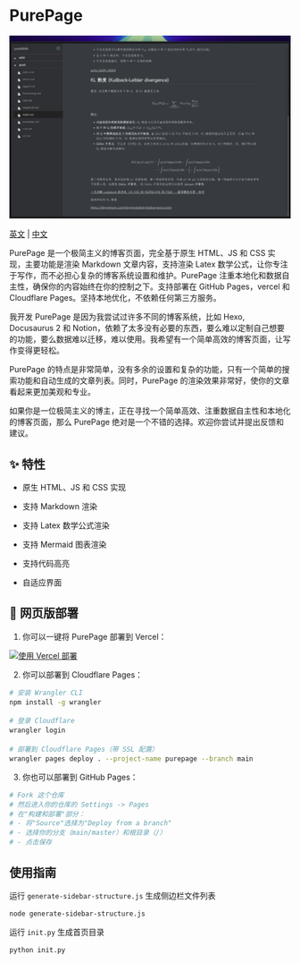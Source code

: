 # PurePage

![image](assets/image.png)

[英文](README.md) | [中文](README_CN.md)

PurePage 是一个极简主义的博客页面，完全基于原生 HTML、JS 和 CSS 实现，主要功能是渲染 Markdown 文章内容，支持渲染 Latex 数学公式，让你专注于写作，而不必担心复杂的博客系统设置和维护。PurePage 注重本地化和数据自主性，确保你的内容始终在你的控制之下。支持部署在 GitHub Pages，vercel 和 Cloudflare Pages。坚持本地优化，不依赖任何第三方服务。

我开发 PurePage 是因为我尝试过许多不同的博客系统，比如 Hexo, Docusaurus 2 和 Notion，依赖了太多没有必要的东西，要么难以定制自己想要的功能，要么数据难以迁移，难以使用。我希望有一个简单高效的博客页面，让写作变得更轻松。

PurePage 的特点是非常简单，没有多余的设置和复杂的功能，只有一个简单的搜索功能和自动生成的文章列表。同时，PurePage 的渲染效果非常好，使你的文章看起来更加美观和专业。

如果你是一位极简主义的博主，正在寻找一个简单高效、注重数据自主性和本地化的博客页面，那么 PurePage 绝对是一个不错的选择。欢迎你尝试并提出反馈和建议。

## ✨ 特性

- 原生 HTML、JS 和 CSS 实现

- 支持 Markdown 渲染

- 支持 Latex 数学公式渲染

- 支持 Mermaid 图表渲染

- 支持代码高亮

- 自适应界面

## 🚀 网页版部署

1. 你可以一键将 PurePage 部署到 Vercel：

[![使用 Vercel 部署](https://vercel.com/button)](https://vercel.com/new/clone?repository-url=https%3A%2F%2Fgithub.com%2Fyym68686%2FPurePage)

2. 你可以部署到 Cloudflare Pages：

```bash
# 安装 Wrangler CLI
npm install -g wrangler

# 登录 Cloudflare
wrangler login

# 部署到 Cloudflare Pages（带 SSL 配置）
wrangler pages deploy . --project-name purepage --branch main
```

3. 你也可以部署到 GitHub Pages：

```bash
# Fork 这个仓库
# 然后进入你的仓库的 Settings -> Pages
# 在"构建和部署"部分：
# - 将"Source"选择为"Deploy from a branch"
# - 选择你的分支（main/master）和根目录（/）
# - 点击保存
```

## 使用指南

运行 `generate-sidebar-structure.js` 生成侧边栏文件列表

```bash
node generate-sidebar-structure.js
```

运行 `init.py` 生成首页目录

```bash
python init.py
```